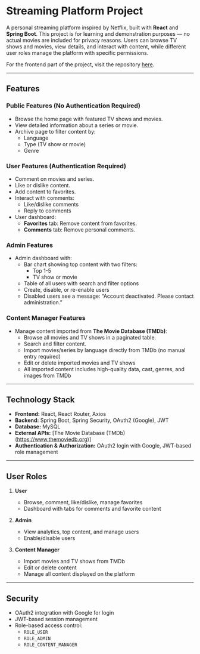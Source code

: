 # Streaming Platform Project

A personal streaming platform inspired by Netflix, built with **React** and **Spring Boot**. This project is for learning and demonstration purposes — no actual movies are included for privacy reasons. Users can browse TV shows and movies, view details, and interact with content, while different user roles manage the platform with specific permissions.

For the frontend part of the project, visit the repository [here](https://github.com/ZakariaAkrach/streamingPlatform-fe).

---

## Features

### Public Features (No Authentication Required)
- Browse the home page with featured TV shows and movies.
- View detailed information about a series or movie.
- Archive page to filter content by:
  - Language
  - Type (TV show or movie)
  - Genre

### User Features (Authentication Required)
- Comment on movies and series.
- Like or dislike content.
- Add content to favorites.
- Interact with comments:
  - Like/dislike comments
  - Reply to comments
- User dashboard:
  - **Favorites** tab: Remove content from favorites.
  - **Comments** tab: Remove personal comments.

### Admin Features
- Admin dashboard with:
  - Bar chart showing top content with two filters:
    - Top 1-5
    - TV show or movie
  - Table of all users with search and filter options
  - Create, disable, or re-enable users
  - Disabled users see a message: “Account deactivated. Please contact administration.”

### Content Manager Features
- Manage content imported from **The Movie Database (TMDb)**:
  - Browse all movies and TV shows in a paginated table.
  - Search and filter content.
  - Import movies/series by language directly from TMDb (no manual entry required)
  - Edit or delete imported movies and TV shows
  - All imported content includes high-quality data, cast, genres, and images from TMDb

---

## Technology Stack

- **Frontend:** React, React Router, Axios
- **Backend:** Spring Boot, Spring Security, OAuth2 (Google), JWT
- **Database:** MySQL
- **External APIs:** [The Movie Database (TMDb) (https://www.themoviedb.org)]
- **Authentication & Authorization:** OAuth2 login with Google, JWT-based role management

---

## User Roles

1. **User**
   - Browse, comment, like/dislike, manage favorites
   - Dashboard with tabs for comments and favorite content

2. **Admin**
   - View analytics, top content, and manage users
   - Enable/disable users

3. **Content Manager**
   - Import movies and TV shows from TMDb
   - Edit or delete content
   - Manage all content displayed on the platform

---

## Security

- OAuth2 integration with Google for login
- JWT-based session management
- Role-based access control:
  - `ROLE_USER`
  - `ROLE_ADMIN`
  - `ROLE_CONTENT_MANAGER`

